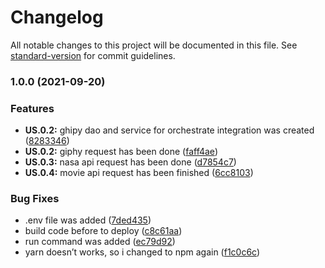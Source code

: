 # Changelog

All notable changes to this project will be documented in this file. See [standard-version](https://github.com/conventional-changelog/standard-version) for commit guidelines.

### 1.0.0 (2021-09-20)


### Features

* **US.0.2:** ghipy dao and service for orchestrate integration was created ([8283346](https://github.com/pablorg9/api-third-party-integration/commit/8283346925e9308f0bb2b7bbd5849487bf336427))
* **US.0.2:** giphy request has been done ([faff4ae](https://github.com/pablorg9/api-third-party-integration/commit/faff4ae627b94f5bbfad0a774052f6b0b7709018))
* **US.0.3:** nasa api request has been done ([d7854c7](https://github.com/pablorg9/api-third-party-integration/commit/d7854c7b602fd5e17be31c187f07e60e1091f6b8))
* **US.0.4:** movie api request has been finished ([6cc8103](https://github.com/pablorg9/api-third-party-integration/commit/6cc8103536f1d80c370f5036f0b75772f671b3eb))


### Bug Fixes

* .env file was added ([7ded435](https://github.com/pablorg9/api-third-party-integration/commit/7ded43586b1e81c371406557a911e501a85c0cef))
* build code before to deploy ([c8c61aa](https://github.com/pablorg9/api-third-party-integration/commit/c8c61aa63de7de183534da662127a943718f7202))
* run command was added ([ec79d92](https://github.com/pablorg9/api-third-party-integration/commit/ec79d92555c92ff759d4b8615904a8d9920758fe))
* yarn doesn’t works, so i changed to npm again ([f1c0c6c](https://github.com/pablorg9/api-third-party-integration/commit/f1c0c6c8a2731bad928095747729f2936af39881))
